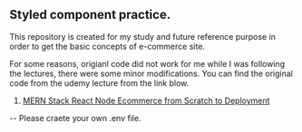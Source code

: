 ## Styled component practice. 

This repository is created for my study and future reference purpose in order to get the basic concepts of e-commerce site. 

For some reasons, origianl code did not work for me while I was following the lectures, there were some minor modifications. 
You can find the original code from the udemy lecture from the link blow. 

1. [MERN Stack React Node Ecommerce from Scratch to Deployment ](https://www.udemy.com/course/react-node-ecommerce/)


-- Please craete your own .env file. 

